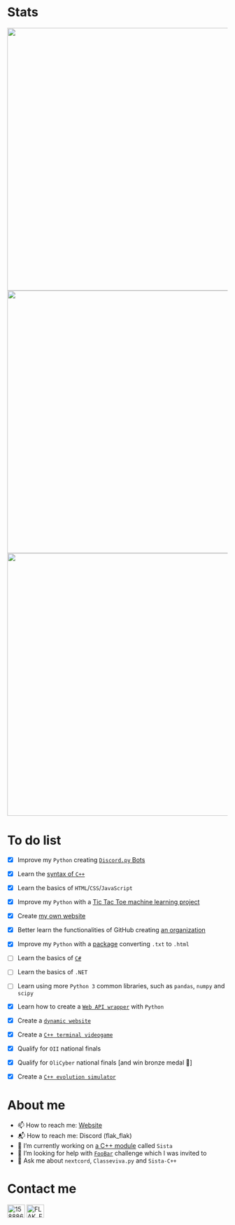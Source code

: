 # Stats
<p align="center">
	<img width="600em" src="https://github-readme-stats.vercel.app/api?username=FLAK-ZOSO&show_icons=true&theme=dark&count_private=true">
	<img width="600em" src="https://github-readme-stats.vercel.app/api/top-langs/?username=flak-zoso&layout=compact&langs_count=999&include_all_commits=true&hide_progress=true&hide_border=true&theme=dark&hide=">
	<a href="https://profile.codersrank.io/user/flak-zoso#Tech%20Skills">
		<img width="600em" src="https://cr-skills-chart-widget.azurewebsites.net/api/api?username=flak-zoso&labels=true&legend=true&tooltip=true&max-labels=24&branding=false&bg=%23151515">
	</a>
</p>

# To do list
- [x] Improve my `Python` creating [`Discord.py` Bots](https://github.com/FLAK-ZOSO/Emilia)
- [x] Learn the [syntax of `C++`](https://github.com/FLAK-ZOSO/C/blob/Tris/Tris%203.cpp)
- [x] Learn the basics of `HTML`/`CSS`/`JavaScript`
- [x] Improve my `Python` with a [Tic Tac Toe machine learning project](https://github.com/FLAK-ZOSO/Tris/releases)
- [x] Create [my own website](https://flak-zoso.github.io)
- [x] Better learn the functionalities of GitHub creating [an organization](https://github.com/Lioydiano)
- [x] Improve my `Python` with a [package](https://github.com/FLAK-ZOSO/Markdown/releases) converting `.txt` to `.html`
- [ ] Learn the basics of [`C#`](https://github.com/FLAK-ZOSO/.NET)
- [ ] Learn the basics of `.NET`
- [ ] Learn using more `Python 3` common libraries, such as `pandas`, `numpy` and `scipy`
- [x] Learn how to create a [`Web API wrapper`](https://github.com/Lioydiano/Classeviva) with `Python`
- [x] Create a [`dynamic website`]()
- [x] Create a [`C++ terminal videogame`](https://flak-zoso.github.io/src/repo/Forsiktig/about.html)
- [x] Qualify for `OII` national finals
- [x] Qualify for `OliCyber` national finals [and win bronze medal 🥉]
- [x] Create a [`C++ evolution simulator`](https://Lioydiano/Starklag)


# About me
- 📫 How to reach me: [Website](https://flak-zoso.github.io)
- 📬 How to reach me: Discord (flak_flak)
- 🔭 I’m currently working on [a C++ module](https://github.com/FLAK-ZOSO/Sista) called `Sista`
- 🤔 I’m looking for help with [`FooBar`](https://foobar.withgoogle.com/) challenge which I was invited to
- 💬 Ask me about `nextcord`, `Classeviva.py` and `Sista-C++`

# Contact me
<p align="left">
	<a href="https://stackoverflow.com/users/15888601" target="blank"><img align="center" src="https://raw.githubusercontent.com/rahuldkjain/github-profile-readme-generator/master/src/images/icons/Social/stack-overflow.svg" alt="15888601" height="30" width="40" /></a>
	<a href="https://discord.gg/channels/@me/797844636281995274" target="blank"><img align="center" src="https://raw.githubusercontent.com/rahuldkjain/github-profile-readme-generator/master/src/images/icons/Social/discord.svg" alt="FLAK_FLAK#3241" height="30" width="40" /></a>
</p>


<!--
**FLAK-ZOSO/FLAK-ZOSO** is a ✨ _special_ ✨ repository because its `README.md` (this file) appears on your GitHub profile.

Here are some ideas to get you started:

- 🔭 I’m currently working on ...
- 👯 I’m looking to collaborate on ...
- 🤔 I’m looking for help with ...
- 💬 Ask me about ...
- 😄 Pronouns: ...
- ⚡ Fun fact: ...
-->
